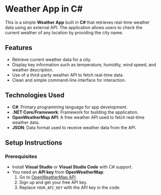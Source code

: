 # Weather App in C#

This is a simple **Weather App** built in **C#** that retrieves real-time weather data using an external API. The application allows users to check the current weather of any location by providing the city name.

## Features
- Retrieve current weather data for a city.
- Display key information such as temperature, humidity, wind speed, and weather description.
- Use of a third-party weather API to fetch real-time data.
- Clean and simple command-line interface for interaction.

## Technologies Used
- **C#**: Primary programming language for app development.
- **.NET Core/Framework**: Framework for building the application.
- **OpenWeatherMap API**: A free weather API used to fetch real-time weather data.
- **JSON**: Data format used to receive weather data from the API.

## Setup Instructions

### Prerequisites
- Install **Visual Studio** or **Visual Studio Code** with C# support.
- You need an **API key** from **OpenWeatherMap**:
  1. Go to [OpenWeatherMap API](https://openweathermap.org/api).
  2. Sign up and get your free API key.
  3. Replace `YOUR_API_KEY` with the API key in the code.
